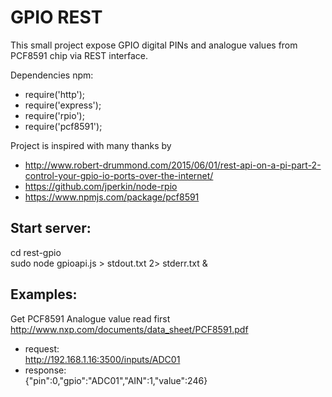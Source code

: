 # GPIO REST

This small project expose GPIO digital PINs and analogue values from PCF8591 chip via REST interface.

Dependencies npm:
- require('http');
- require('express');
- require('rpio');
- require('pcf8591');

Project is inspired with many thanks by 
- http://www.robert-drummond.com/2015/06/01/rest-api-on-a-pi-part-2-control-your-gpio-io-ports-over-the-internet/
- https://github.com/jperkin/node-rpio
- https://www.npmjs.com/package/pcf8591

Start server:
------------
 cd rest-gpio  
 sudo node gpioapi.js > stdout.txt 2> stderr.txt &  

Examples:
--------

Get PCF8591 Analogue value read first http://www.nxp.com/documents/data_sheet/PCF8591.pdf
- request:  
  http://192.168.1.16:3500/inputs/ADC01
- response:  
  {"pin":0,"gpio":"ADC01","AIN":1,"value":246}
  


